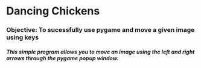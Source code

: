 # Dancing Chickens

### **Objective**: To sucessfully use pygame and move a given image using keys

##### <p> This simple program allows you to move an image using the left and right arrows through the pygame popup window. </p>
